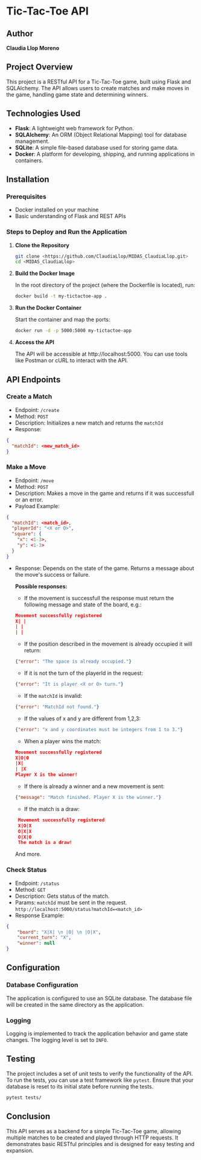 # Tic-Tac-Toe API

## Author
**Claudia Llop Moreno**

## Project Overview
This project is a RESTful API for a Tic-Tac-Toe game, built using Flask and SQLAlchemy. The API allows users to create matches and make moves in the game, handling game state and determining winners.

## Technologies Used
- **Flask**: A lightweight web framework for Python.
- **SQLAlchemy**: An ORM (Object Relational Mapping) tool for database management.
- **SQLite**: A simple file-based database used for storing game data.
- **Docker**: A platform for developing, shipping, and running applications in containers.

## Installation

### Prerequisites
- Docker installed on your machine
- Basic understanding of Flask and REST APIs

### Steps to Deploy and Run the Application

1. **Clone the Repository**
   ```bash
   git clone <https://github.com/ClaudiaLlop/MIDAS_ClaudiaLlop.git>
   cd <MIDAS_ClaudiaLlop>
   ```
2. **Build the Docker Image**

   In the root directory of the project (where the Dockerfile is located), run:
    ```bash
    docker build -t my-tictactoe-app .
    ```
3. **Run the Docker Container**

   Start the container and map the ports:
    ```bash
   docker run -d -p 5000:5000 my-tictactoe-app
   ```
4. **Access the API**

    The API will be accessible at http://localhost:5000. You can use tools like Postman or cURL to interact with the API.

## API Endpoints

### Create a Match

- Endpoint: ```/create```
- Method: ```POST```
- Description: Initializes a new match and returns the ```matchId```
- Response:
```json
{
  "matchId": <new_match_id>
}
```
  
### Make a Move

- Endpoint: ```/move```
- Method: ```POST```
- Description: Makes a move in the game and returns if it was successfull or an error.
- Payload Example:
```json
{
  "matchId": <match_id>,
  "playerId": "<X or O>",
  "square": {
    "x": <1-3>,
    "y": <1-3>
  }
}
```
- Response: Depends on the state of the game. Returns a message about the move's success or failure.

   **Possible responses:**

   - If the movement is successfull the response must return the following message and state of the board, e.g.:
   ```json
   Movement successfully registered
   X| |
   | |
   | |
   ```
   - If the position described in the movement is already occupied it will return:
   ```json
   {"error": "The space is already occupied."}
   ```
  - If it is not the turn of the playerId in the request:
   ```json
   {"error": "It is player <X or O> turn."}
   ```
  - If the ```matchId``` is invalid:
   ```json
   {"error": "MatchId not found."}
   ```
  - If the values of x and y are different from 1,2,3:
   ```json
   {"error": "x and y coordinates must be integers from 1 to 3."}
   ```
  - When a player wins the match:
   ```json
   Movement successfully registered
   X|O|O
   |X|
   | |X
   Player X is the winner!
   ```
  - If there is already a winner and a new movement is sent:
   ```json
   {"message": "Match finished. Player X is the winner."}
   ```
  - If the match is a draw:
  ```json
   Movement successfully registered
   X|O|X
   O|X|X
   O|X|O
   The match is a draw!
   ```
  And more.

### Check Status

- Endpoint: ```/status```
- Method: ```GET```
- Description: Gets status of the match.
- Params: ```matchId``` must be sent in the request. ```http://localhost:5000/status?matchId=<match_id>``` 
- Response Example:
```json
{
    "board": "X|X| \n |O| \n |O|X",
    "current_turn": "X",
    "winner": null
}
```

## Configuration

### Database Configuration

The application is configured to use an SQLite database. The database file will be created in the same directory as the application.

### Logging

Logging is implemented to track the application behavior and game state changes. The logging level is set to ```INFO```.

## Testing

The project includes a set of unit tests to verify the functionality of the API. To run the tests, you can use a test framework like ```pytest```. Ensure that your database is reset to its initial state before running the tests.
```bash
pytest tests/
```

## Conclusion

This API serves as a backend for a simple Tic-Tac-Toe game, allowing multiple matches to be created and played through HTTP requests. It demonstrates basic RESTful principles and is designed for easy testing and expansion.


